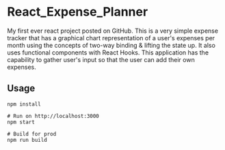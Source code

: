 # React_Expense_Planner

My first ever react project posted on GitHub. This is a very simple expense tracker that has a graphical chart representation of a user's expenses per month using the concepts of two-way binding & lifting the state up. It also uses functional components with React Hooks. This application has the capability to gather user's input so that the user can add their own expenses. 
## Usage
```
npm install

# Run on http://localhost:3000
npm start

# Build for prod
npm run build
```
